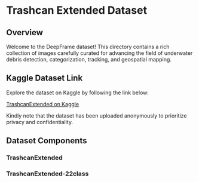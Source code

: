 # Trashcan Extended Dataset

## Overview

Welcome to the DeepFrame dataset! This directory contains a rich collection of images carefully curated for advancing the field of underwater debris detection, categorization, tracking, and geospatial mapping.

## Kaggle Dataset Link

Explore the dataset on Kaggle by following the link below:

[TrashcanExtended on Kaggle](https://www.kaggle.com/anonymous/deepframe-dataset)

Kindly note that the dataset has been uploaded anonymously to prioritize privacy and confidentiality.

## Dataset Components

### TrashcanExtended
### TrashcanExtended-22class


